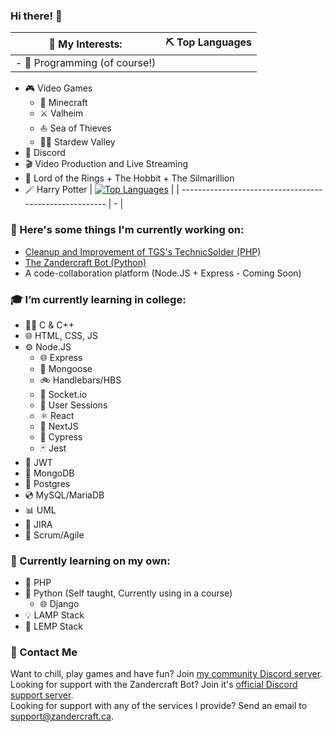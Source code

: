 ### Hi there! 👋

| 🤔 My Interests:                                    | ⛏️ Top Languages |
| ------------------------------------------------------- | - |
| - 🔨 Programming (of course!)  
  - 🎮 Video Games  
    - 🌳 Minecraft  
    - ⚔️ Valheim  
    - ⛵ Sea of Thieves  
    - 👨‍🌾 Stardew Valley  
  - 💬 Discord  
  - 🎬 Video Production and Live Streaming  
  - 💍 Lord of the Rings + The Hobbit + The Silmarillion  
  - 🪄 Harry Potter  | [![Top Languages](https://github-readme-stats.vercel.app/api/top-langs/?username=ZandercraftGames&theme=dark)](https://github.com/anuraghazra/github-readme-stats) |
| ------------------------------------------------------- | - |


### 🔭 Here's some things I'm currently working on:  
- [Cleanup and Improvement of TGS's TechnicSolder (PHP)](https://github.com/ZandercraftGames/TechnicSolder)  
- [The Zandercraft Bot (Python)](https://zandercraft.ca/en/docs/zandercraft-bot/)
- A code-collaboration platform (Node.JS + Express - Coming Soon)

### 🎓 I’m currently learning in college:  
- 👨‍💻 C & C++  
- 🌐 HTML, CSS, JS  
- ⚙️ Node.JS  
  - 🌐 Express  
  - 📃 Mongoose  
  - 🚲 Handlebars/HBS  
  - 🔌 Socket.io  
  - 📛 User Sessions  
  - ⚛️ React  
  - 🔼 NextJS  
  - 🌲 Cypress  
  - 🃏 Jest
- 🔐 JWT  
- 📃 MongoDB  
- 💽 Postgres  
- 💿 MySQL/MariaDB  
- 📊 UML  
- 📃 JIRA
- 💼 Scrum/Agile

### 🌱 Currently learning on my own:  
- 🐘 PHP  
- 🐍 Python (Self taught, Currently using in a course)  
  - 🌐 Django  
- 💡 LAMP Stack  
- 🧩 LEMP Stack

### 📨 Contact Me  
Want to chill, play games and have fun? Join [my community Discord server](https://zandercraft.ca/discord).  
Looking for support with the Zandercraft Bot? Join it's [official Discord support server](https://zandercraft.ca/bot).  
Looking for support with any of the services I provide? Send an email to [support@zandercraft.ca](mailto:support@zandercraft.ca).
